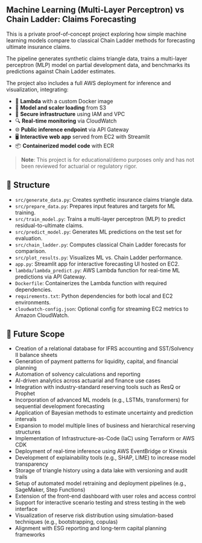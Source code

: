 
## Machine Learning (Multi-Layer Perceptron) vs Chain Ladder: Claims Forecasting

This is a private proof-of-concept project exploring how simple machine learning models compare to classical Chain Ladder methods for forecasting ultimate insurance claims.

The pipeline generates synthetic claims triangle data, trains a multi-layer perceptron (MLP) model on partial development data, and benchmarks its predictions against Chain Ladder estimates.

The project also includes a full AWS deployment for inference and visualization, integrating:

- 🔁 **Lambda** with a custom Docker image
- 🧠 **Model and scaler loading** from S3
- 🔐 **Secure infrastructure** using IAM and VPC
- 🔍 **Real-time monitoring** via CloudWatch
- 🌐 **Public inference endpoint** via API Gateway
- 🖥️ **Interactive web app** served from EC2 with Streamlit
- 📦 **Containerized model code** with ECR

> **Note**: This project is for educational/demo purposes only and has not been reviewed for actuarial or regulatory rigor.


## 📁 Structure

- `src/generate_data.py`: Creates synthetic insurance claims triangle data.
- `src/prepare_data.py`: Prepares input features and targets for ML training.
- `src/train_model.py`: Trains a multi-layer perceptron (MLP) to predict residual-to-ultimate claims.
- `src/predict_model.py`: Generates ML predictions on the test set for evaluation.
- `src/chain_ladder.py`: Computes classical Chain Ladder forecasts for comparison.
- `src/plot_results.py`: Visualizes ML vs. Chain Ladder performance.
- `app.py`: Streamlit app for interactive forecasting UI hosted on EC2.
- `lambda/lambda_predict.py`: AWS Lambda function for real-time ML predictions via API Gateway.
- `Dockerfile`: Containerizes the Lambda function with required dependencies.
- `requirements.txt`: Python dependencies for both local and EC2 environments.
- `cloudwatch-config.json`: Optional config for streaming EC2 metrics to Amazon CloudWatch.

## 🔮 Future Scope

- Creation of a relational database for IFRS accounting and SST/Solvency II balance sheets  
- Generation of payment patterns for liquidity, capital, and financial planning  
- Automation of solvency calculations and reporting  
- AI-driven analytics across actuarial and finance use cases  
- Integration with industry-standard reserving tools such as ResQ or Prophet  
- Incorporation of advanced ML models (e.g., LSTMs, transformers) for sequential development forecasting  
- Application of Bayesian methods to estimate uncertainty and prediction intervals  
- Expansion to model multiple lines of business and hierarchical reserving structures  
- Implementation of Infrastructure-as-Code (IaC) using Terraform or AWS CDK  
- Deployment of real-time inference using AWS EventBridge or Kinesis  
- Development of explainability tools (e.g., SHAP, LIME) to increase model transparency  
- Storage of triangle history using a data lake with versioning and audit trails  
- Setup of automated model retraining and deployment pipelines (e.g., SageMaker, Step Functions)  
- Extension of the front-end dashboard with user roles and access control  
- Support for interactive scenario testing and stress testing in the web interface  
- Visualization of reserve risk distribution using simulation-based techniques (e.g., bootstrapping, copulas)  
- Alignment with ESG reporting and long-term capital planning frameworks 
